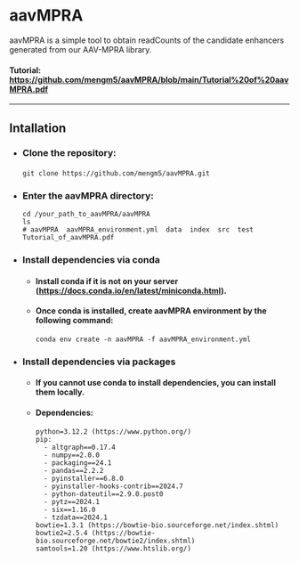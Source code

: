 # aavMPRA
aavMPRA is a simple tool to obtain readCounts of the candidate enhancers generated from our AAV-MPRA library.
#### Tutorial: https://github.com/mengm5/aavMPRA/blob/main/Tutorial%20of%20aavMPRA.pdf
***
## Intallation
* ### Clone the repository:
  ​```
  git clone https://github.com/mengm5/aavMPRA.git
​  ```
* ### Enter the aavMPRA directory:
  ```
  cd /your_path_to_aavMPRA/aavMPRA
  ls
  # aavMPRA  aavMPRA_environment.yml  data  index  src  test  Tutorial_of_aavMPRA.pdf
  ```
* ### Install dependencies via conda
  * #### Install conda if it is not on your server (https://docs.conda.io/en/latest/miniconda.html).
  * #### Once conda is installed, create aavMPRA environment by the following command: 
    ```
    conda env create -n aavMPRA -f aavMPRA_environment.yml
    ```

* ### Install dependencies via packages
  * #### If you cannot use conda to install dependencies, you can install them locally.
  * #### Dependencies: 
    ```
    python=3.12.2 (https://www.python.org/)
    pip:
      - altgraph==0.17.4
      - numpy==2.0.0
      - packaging==24.1
      - pandas==2.2.2
      - pyinstaller==6.8.0
      - pyinstaller-hooks-contrib==2024.7
      - python-dateutil==2.9.0.post0
      - pytz==2024.1
      - six==1.16.0
      - tzdata==2024.1
    bowtie=1.3.1 (https://bowtie-bio.sourceforge.net/index.shtml)
    bowtie2=2.5.4 (https://bowtie-bio.sourceforge.net/bowtie2/index.shtml)
    samtools=1.20 (https://www.htslib.org/)
    ```
